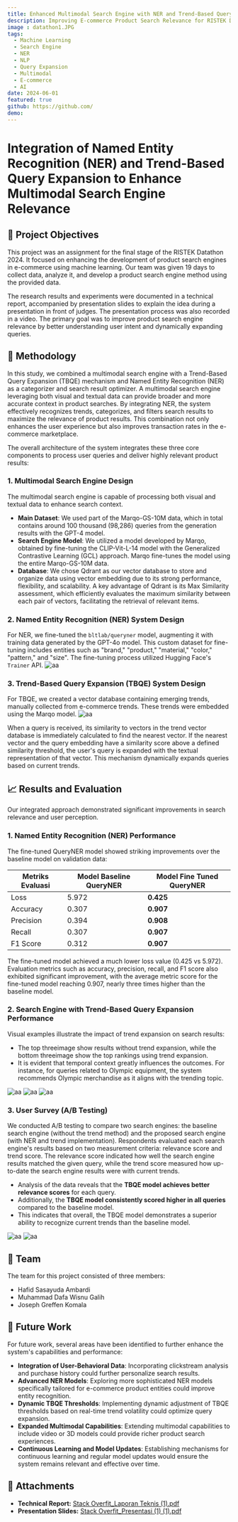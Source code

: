 ```yaml
---
title: Enhanced Multimodal Search Engine with NER and Trend-Based Query Expansion
description: Improving E-commerce Product Search Relevance for RISTEK Datathon 2024
image : datathon1.JPG
tags:
  - Machine Learning
  - Search Engine
  - NER
  - NLP
  - Query Expansion
  - Multimodal
  - E-commerce
  - AI
date: 2024-06-01
featured: true
github: https://github.com/
demo:
---
```

# Integration of Named Entity Recognition (NER) and Trend-Based Query Expansion to Enhance Multimodal Search Engine Relevance

## 🎯 Project Objectives
This project was an assignment for the final stage of the RISTEK Datathon 2024. It focused on enhancing the development of product search engines in e-commerce using machine learning. Our team was given 19 days to collect data, analyze it, and develop a product search engine method using the provided data.

The research results and experiments were documented in a technical report, accompanied by presentation slides to explain the idea during a presentation in front of judges. The presentation process was also recorded in a video. The primary goal was to improve product search engine relevance by better understanding user intent and dynamically expanding queries.

## 📝 Methodology
In this study, we combined a multimodal search engine with a Trend-Based Query Expansion (TBQE) mechanism and Named Entity Recognition (NER) as a categorizer and search result optimizer. A multimodal search engine leveraging both visual and textual data can provide broader and more accurate context in product searches. By integrating NER, the system effectively recognizes trends, categorizes, and filters search results to maximize the relevance of product results. This combination not only enhances the user experience but also improves transaction rates in the e-commerce marketplace.

The overall architecture of the system integrates these three core components to process user queries and deliver highly relevant product results:

### 1. Multimodal Search Engine Design
The multimodal search engine is capable of processing both visual and textual data to enhance search context.
* **Main Dataset**: We used part of the Marqo-GS-10M data, which in total contains around 100 thousand (98,286) queries from the generation results with the GPT-4 model.
* **Search Engine Model**: We utilized a model developed by Marqo, obtained by fine-tuning the CLIP-Vit-L-14 model with the Generalized Contrastive Learning (GCL) approach. Marqo fine-tunes the model using the entire Marqo-GS-10M data.
* **Database**: We chose Qdrant as our vector database to store and organize data using vector embedding due to its strong performance, flexibility, and scalability. A key advantage of Qdrant is its Max Similarity assessment, which efficiently evaluates the maximum similarity between each pair of vectors, facilitating the retrieval of relevant items.

### 2. Named Entity Recognition (NER) System Design
For NER, we fine-tuned the `bltlab/queryner` model, augmenting it with training data generated by the GPT-4o model. This custom dataset for fine-tuning includes entities such as "brand," "product," "material," "color," "pattern," and "size". The fine-tuning process utilized Hugging Face's `Trainer` API.
![aa](./../images/project/Pastedimage20250707011935.png)

### 3. Trend-Based Query Expansion (TBQE) System Design
For TBQE, we created a vector database containing emerging trends, manually collected from e-commerce trends. These trends were embedded using the Marqo model.
![aa](./../images/project/Pastedimage20250707011951.png)

When a query is received, its similarity to vectors in the trend vector database is immediately calculated to find the nearest vector. If the nearest vector and the query embedding have a similarity score above a defined similarity threshold, the user's query is expanded with the textual representation of that vector. This mechanism dynamically expands queries based on current trends.

## 📈 Results and Evaluation
Our integrated approach demonstrated significant improvements in search relevance and user perception.

### 1. Named Entity Recognition (NER) Performance
The fine-tuned QueryNER model showed striking improvements over the baseline model on validation data:

| Metriks Evaluasi | Model Baseline QueryNER | Model Fine Tuned QueryNER |
|---|---|---|
| Loss | 5.972 | **0.425** |
| Accuracy | 0.307 | **0.907** |
| Precision | 0.394 | **0.908** |
| Recall | 0.307 | **0.907** |
| F1 Score | 0.312 | **0.907** |


The fine-tuned model achieved a much lower loss value (0.425 vs 5.972). Evaluation metrics such as accuracy, precision, recall, and F1 score also exhibited significant improvement, with the average metric score for the fine-tuned model reaching 0.907, nearly three times higher than the baseline model.

### 2. Search Engine with Trend-Based Query Expansion Performance
Visual examples illustrate the impact of trend expansion on search results:
* The top threeimage show results without trend expansion, while the bottom threeimage show the top rankings using trend expansion.
* It is evident that temporal context greatly influences the outcomes. For instance, for queries related to Olympic equipment, the system recommends Olympic merchandise as it aligns with the trending topic.

![aa](./../images/project/olympic.webp)
![aa](./../images/project/Pastedimage20250707012147.png)
![aa](./../images/project/Pastedimage20250707012201.png)
### 3. User Survey (A/B Testing)
We conducted A/B testing to compare two search engines: the baseline search engine (without the trend method) and the proposed search engine (with NER and trend implementation). Respondents evaluated each search engine's results based on two measurement criteria: relevance score and trend score. The relevance score indicated how well the search engine results matched the given query, while the trend score measured how up-to-date the search engine results were with current trends.

* Analysis of the data reveals that the **TBQE model achieves better relevance scores** for each query.
* Additionally, the **TBQE model consistently scored higher in all queries** compared to the baseline model.
* This indicates that overall, the TBQE model demonstrates a superior ability to recognize current trends than the baseline model.

![aa](./../images/project/Pastedimage20250707012226.png)
![aa](./../images/project/Pastedimage20250707012245.png)

## 👥 Team
The team for this project consisted of three members:
* Hafid Sasayuda Ambardi
* Muhammad Dafa Wisnu Galih
* Joseph Greffen Komala

## 🚀 Future Work
For future work, several areas have been identified to further enhance the system's capabilities and performance:
* **Integration of User-Behavioral Data**: Incorporating clickstream analysis and purchase history could further personalize search results.
* **Advanced NER Models**: Exploring more sophisticated NER models specifically tailored for e-commerce product entities could improve entity recognition.
* **Dynamic TBQE Thresholds**: Implementing dynamic adjustment of TBQE thresholds based on real-time trend volatility could optimize query expansion.
* **Expanded Multimodal Capabilities**: Extending multimodal capabilities to include video or 3D models could provide richer product search experiences.
* **Continuous Learning and Model Updates**: Establishing mechanisms for continuous learning and regular model updates would ensure the system remains relevant and effective over time.

## 🔗 Attachments
* **Technical Report:** [Stack Overfit_Laporan Teknis (1).pdf](Stack%20Overfit_Laporan%20Teknis%20(1).pdf)
* **Presentation Slides:** [Stack Overfit_Presentasi (1) (1).pdf](Stack%20Overfit_Presentasi%20(1)%20(1).pdf)

